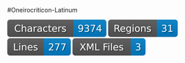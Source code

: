#Oneirocriticon-Latinum

![characters badge](badges/characters.svg) ![regions badge](badges/regions.svg) ![lines badge](badges/lines.svg) ![files badge](badges/files.svg)
